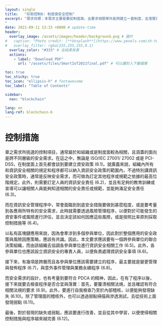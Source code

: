 ```yaml
---
layout: single
title:   "存取控制6: 制度面安全控制"
excerpt: "需求目標：本需求主要是要從制度面，去要求相關單外能夠建立一套制度，去落實其他安全需求與控制措施。
" 
date: 2021-09-11 13:33 +0800 # update-time
header:
  overlay_image: /assets/images/header/background.png # 圖片
#   caption: "Photo credit: [**Unsplash**](https://www.pexels.com/zh-tw/search/earth/)" # 可以表示圖片來源
#   overlay_filter: rgba(255,255,255,0.1)
  overlay_color: "#333" # 在純黑背景
  actions:
    - label: "Download PDF"
      url: "/assets/files/SmartIoT2021final.pdf" # 可以讓別人下載檔案

toc: true
toc_sticky: true
toc_icon: "ellipsis-h" # fontawesome
toc_label: "Table of Contents"

sidebar:
  nav: "blockchain"

lang: en
lang-ref: blockchain-6
---
```



# 控制措施
章之需求所挑選的控制項目，通常屬於和組織或是制度面較為相關，且涵蓋的面向是跨不同層級的安全需求。在這之中，無論是 ISO/IEC 27001/ 27002 或是 PCI-DSS，在制度面上首先都會談到要建立資安政策 (6.1)。就廣義來說，組織內所有和資訊安全相關的規定和程序都可以納入資訊安全政策的範圍內，不過特別講資訊安全政策時，通常是反映安全需求，而可做為訂定其他程序或規範之依據的最高位階規定。此外，則需要訂定人員的資訊安全責任 (6.2)，並且有足夠的教育訓練或宣導可以讓相關人員能夠知道相關的安全責任或規範，並能夠滿足安全責任 (6.3)。

而在資訊安全管理程序中，常會面臨到到底安全措施要做到甚麼程度，或是要考量到各應用所特有的安全需求，此時就需要透過風險管理程序，以便對於可能發生的資安事件或風險進行評估，並且決定該如何因應這些風險，或是按照比率原則採取控制措施等 (6.4)。

以私有區塊鏈應用來說，因為會牽涉到多個參與單位，因此對於整個應用的安全政策與風險因應策略，應該有共識。因此，本文要求應該要有一個跨參與單位的聯合決策組織，而由該組織去協調各參與單位進行資訊安全相關工作 (6.5)。此外，各參與單位也應該設立資訊安全的專責人員，以便負責處理資訊安全事項 (6.6)。

接下來，有幾項是跨層而且各參與單位應該需要建立的程序，最主要就是變更管理與發佈程序 (6.7)，與意外事件管理與業務永續程序 (6.8)。

而安全需求的設計，也有考量到要符合 PDCA 的精神，因此，在有了程序以後，接下來就要去檢查程序是否合宜與落實：首先，要釐清相關法規，並且確認有符合相關法規的要求 (6.9)。此外，要進行自我檢查乃至於內部稽核，以便能夠發現缺失 (6.10)。除了管理面的稽核外，也可以透過弱點掃描與滲透測試，去從技術上面發現弱點 (6.11)。

最後，對於發現的缺失或弱點，應該要進行改善，並且從其中學習，以便使得相關控制措施與程序越來越完善 (6.12)。


